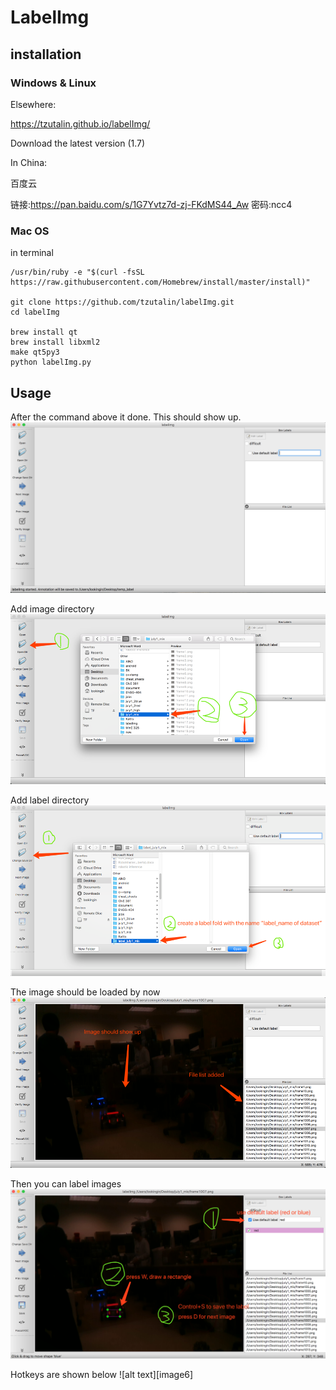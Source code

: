 # LabelImg
[//]: # (Image References)

[image1]: ./images/start.PNG "start"
[image2]: ./images/add_images.PNG "add_images"
[image3]: ./images/image_added.PNG "images_added"
[image4]: ./images/draw_rect.PNG "draw_rect"
[image5]: ./images/label_dir.PNG "label_dir"
[image4]: ./images/hotkeys.PNG "hotkeys"

## installation

### Windows & Linux
Elsewhere:

https://tzutalin.github.io/labelImg/

Download the latest version (1.7)

In China:

百度云

链接:https://pan.baidu.com/s/1G7Yvtz7d-zj-FKdMS44_Aw  密码:ncc4

### Mac OS
in terminal

```commandline
/usr/bin/ruby -e "$(curl -fsSL https://raw.githubusercontent.com/Homebrew/install/master/install)"

git clone https://github.com/tzutalin/labelImg.git
cd labelImg

brew install qt
brew install libxml2
make qt5py3
python labelImg.py
```

## Usage
After the command above it done. This should show up.
![alt text][image1]

Add image directory
![alt text][image2]

Add label directory
![alt text][image5]

The image should be loaded by now
![alt text][image3]

Then you can label images
![alt text][image4]

Hotkeys are shown below
![alt text][image6]
